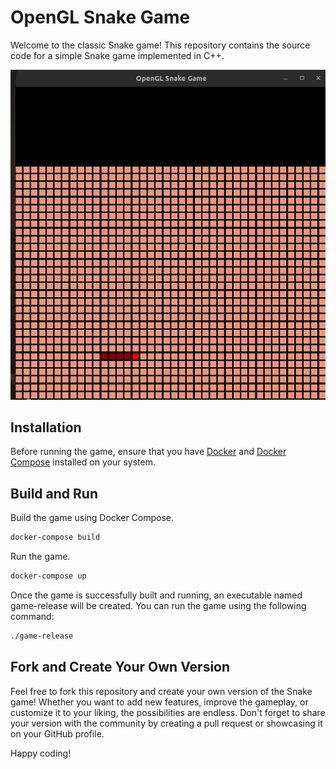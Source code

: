 # OpenGL Snake Game

Welcome to the classic Snake game! This repository contains the source code for a simple Snake game implemented in C++.
<p align="center">
  <img src="https://github.com/vacaramin/OpenGL_Snake-Game/blob/main/Public/Snake-SS1.png?raw=true" alt="Snake Screenshot">
</p>

## Installation

Before running the game, ensure that you have [Docker](https://www.docker.com/) and [Docker Compose](https://docs.docker.com/compose/) installed on your system.

## Build and Run
Build the game using Docker Compose.

```bash
docker-compose build
```
Run the game.

```bash
docker-compose up
```
Once the game is successfully built and running, an executable named game-release will be created. You can run the game using the following command:

```bash
./game-release
```
## Fork and Create Your Own Version

Feel free to fork this repository and create your own version of the Snake game! Whether you want to add new features, improve the gameplay, or customize it to your liking, the possibilities are endless. Don't forget to share your version with the community by creating a pull request or showcasing it on your GitHub profile.

Happy coding!